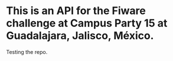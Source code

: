 # This is an API for the Fiware challenge at  Campus Party 15 at Guadalajara, Jalisco, México.


Testing the repo.
